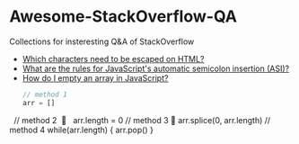 # Awesome-StackOverflow-QA
Collections for insteresting Q&amp;A of StackOverflow

- [Which characters need to be escaped on HTML?](https://stackoverflow.com/questions/7381974/which-characters-need-to-be-escaped-on-html)
- [What are the rules for JavaScript's automatic semicolon insertion (ASI)?](https://stackoverflow.com/questions/2846283/what-are-the-rules-for-javascripts-automatic-semicolon-insertion-asi)
- [How do I empty an array in JavaScript?](https://stackoverflow.com/questions/1232040/how-do-i-empty-an-array-in-javascript)
   
   ```js
   // method 1
   arr = []
   // method 2  🚀
   arr.length = 0
   // method 3  🚀
   arr.splice(0, arr.length)
   // method 4
   while(arr.length) {
     arr.pop()
   }
   ```
